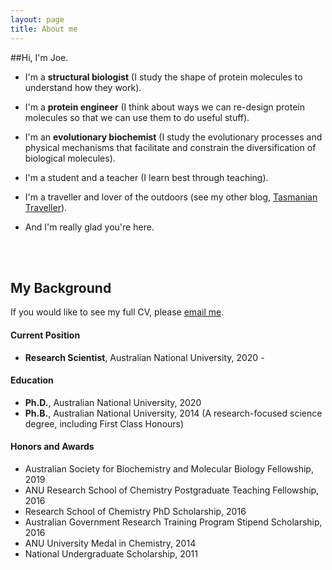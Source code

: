 ```yaml
---
layout: page
title: About me
---
```


##Hi, I'm Joe.
- I'm a **structural biologist** (I study the shape of protein molecules to understand how they work).  
  
- I'm a **protein engineer** (I think about ways we can re-design protein molecules so that we can use them to do useful stuff).  
  
- I'm an **evolutionary biochemist** (I study the evolutionary processes and physical mechanisms that facilitate and constrain the diversification of biological molecules).   
  
- I'm a student and a teacher (I learn best through teaching).  
  
- I'm a traveller and lover of the outdoors (see my other blog, [Tasmanian Traveller](tasmaniantraveller.com)).    
  
- And I'm really glad you're here. 

<br/><br/>
## My Background
If you would like to see my full CV, please [email me](kaczmarski.joe@gmail.com). 

#### Current Position
- **Research Scientist**, Australian National University, 2020 -

#### Education
- **Ph.D.**, Australian National University, 2020  
- **Ph.B.**, Australian National University, 2014 (A research-focused science degree, including First Class Honours)

#### Honors and Awards
- Australian Society for Biochemistry and Molecular Biology Fellowship, 2019
- ANU Research School of Chemistry Postgraduate Teaching Fellowship, 2016
- Research School of Chemistry PhD Scholarship, 2016
- Australian Government Research Training Program Stipend Scholarship, 2016
- ANU University Medal in Chemistry, 2014
- National Undergraduate Scholarship, 2011
